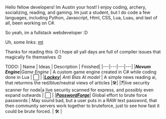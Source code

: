 Hello fellow developers! Im Austin your host! I enjoy coding, archery, socializing, reading, and gaming. Im just a student, but I do code a few languages, including Python, Javascript, Html, CSS, Lua, Luau, and last of all, been working on C#.

So yeah, im a fullstack webdeveloper :D

Uh, some links:
[mt](https://monkeytype.com/profile/Nullaustin)


Thanks for reading this :D I hope all yall days are full of compiler issues that magically fix themselves :D

TODO: <!-- emoji designs: ⬜✅🛠️-->
| Name | Ideas | Description | Finished|
|---|---|---|---|
|***Novum Engine***|*Game Engine* | A custom game engine created in C# while coding done in Lua | ⬜ |
|***[Lackey](https://github.com/Null-Austin/Lackey)***| *Anti Bias AI model* | A simple news reading ai, that returmns the red/blue/neutral views of articles |🛠️|
|***?***|live security scanner for node|a live security scanned for express, and possibly even expand outwards | ⬜ |
|***[PasswordForge](https://github.com/Null-Austin/PasswordForge)***| Global effort to brute force passwords | May sound bad, but a user puts in a RAW text password, that then community servers work together to bruteforce, just to see how fast it could be brute forced. | 🛠️ |
